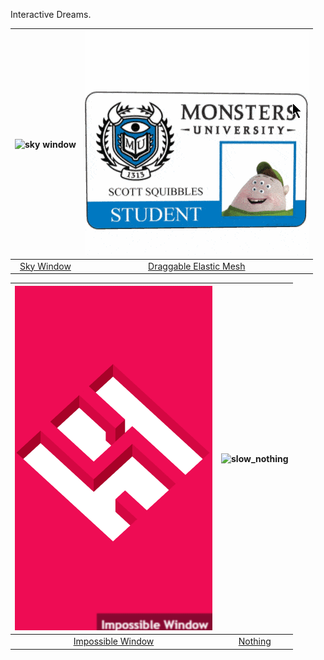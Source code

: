 
Interactive Dreams.

| ![sky window](./skyWindow/demo.gif) | ![elastic-mesh](./elastic-mesh/demo.gif) |
|:---:|:---:|
| [Sky Window](https://ray7551.github.io/sketch/skyWindow) | [Draggable Elastic Mesh](https://ray7551.github.io/sketch/elastic-mesh) |

| ![impossible window](./impossible-window/demo.gif) | ![slow_nothing](./slow_nothing/demo.gif) |
|:---:|:---:|
| [Impossible Window](https://ray7551.github.io/sketch/impossible-window) | [Nothing](https://ray7551.github.io/sketch/slow_nothing) |
